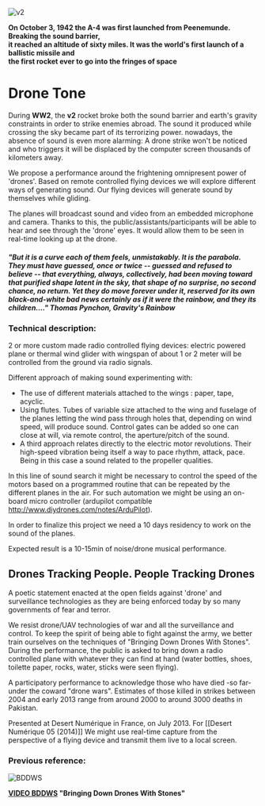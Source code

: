 ![v2](https://raw.github.com/alejoduque/dronetones/master/imgs/1bit_V2.png)

**On October 3, 1942 the A-4 was first launched from Peenemunde.
Breaking the sound barrier, <br /> it reached an altitude of sixty miles.
It was the world's first launch of a ballistic missile and <br /> the first
rocket ever to go into the fringes of space**

# Drone Tone

During **WW2**, the **v2** rocket broke both the sound barrier and earth's gravity constraints in order to strike enemies abroad. The sound it produced while crossing the sky became part of its terrorizing power.
nowadays, the absence of sound is even more alarming: A drone strike won't be noticed and who triggers it will be displaced by the computer screen thousands of kilometers away. 

We propose a performance around the frightening omnipresent power of 'drones'. Based on remote controlled flying devices we will explore different ways of generating sound. Our flying devices will generate sound by themselves while gliding.

The planes will broadcast sound and video from an embedded microphone and camera. Thanks to this, the public/assistants/participants will be able to hear and see through the 'drone' eyes. It would allow them to be seen in real-time looking up at the drone.

##### "But it is a curve each of them feels, unmistakably. It is the parabola. They must have guessed, once or twice -- guessed and refused to believe -- that everything, always, collectively, had been moving toward that purified shape latent in the sky, that shape of no surprise, no second chance, no return. Yet they do move forever under it, reserved for its own black-and-white bad news certainly as if it were the rainbow, and they its children...."  Thomas Pynchon, Gravity's Rainbow


### Technical description:

2 or more custom made radio controlled flying devices: electric powered plane or thermal wind glider with wingspan of about 1 or 2 meter will be controlled from the ground via radio signals.

Different approach of making sound experimenting with:
- The use of different materials attached to the wings : paper, tape, acyclic.
- Using flutes. Tubes of variable size attached to the wing and fuselage of the planes letting the wind pass through holes that, depending on wind speed, will produce sound. Control gates can be added so one can close at will, via remote control, the aperture/pitch of the sound.
- A third approach relates directly to the electric motor revolutions. Their high-speed vibration being itself a way to pace rhythm, attack, pace. Being in this case a sound related to the propeller qualities.

In this line of sound search it might be necessary to control the speed of the motors based on a programmed routine that can be repeated by the different planes in the air. For such automation we might be using an on-board micro controller (ardupilot compatible http://www.diydrones.com/notes/ArduPilot).

In order to finalize this project we need a 10 days residency to work on the sound of the planes.

Expected result is a 10-15min of noise/drone musical performance.

## Drones Tracking People. People Tracking Drones

A poetic statement enacted at the open fields against 'drone' and surveillance technologies as they are being enforced today by so many governments of fear and terror.

We resist drone/UAV technologies of war and all the surveillance and control. To keep the spirit of being able to fight against the army, we better train ourselves on the techniques of "Bringing Down Drones With Stones". During the performance, the public is asked to bring down a radio controlled plane with whatever they can find at hand (water bottles, shoes, toilette paper, rocks, water, sticks were seen flying). 

A participatory performance to acknowledge those who have died -so far- under the coward "drone wars". 
Estimates of those killed in strikes between 2004 and early 2013 range from around 2000 to around 3000 deaths in Pakistan.

Presented at Desert Numérique in France, on July 2013. For [[Desert Numérique 05 (2014)]] We might use real-time capture from the perspective of a flying device and transmit them live to a local screen.

### Previous reference:
![BDDWS](http://coop.re/?BDDWS.head.138652948219)

**[VIDEO BDDWS](http://youtu.be/4HavZE4WuaM) "Bringing Down Drones With Stones"**